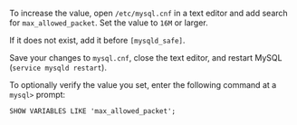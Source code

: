 To increase the value, open `/etc/mysql.cnf` in a text editor and add search for `max_allowed_packet`. Set the value to `16M` or larger.

If it does not exist, add it before `[mysqld_safe]`.

Save your changes to `mysql.cnf`, close the text editor, and restart MySQL (`service mysqld restart`).

To optionally verify the value you set, enter the following command at a `mysql>` prompt:

```shell
SHOW VARIABLES LIKE 'max_allowed_packet';
```
